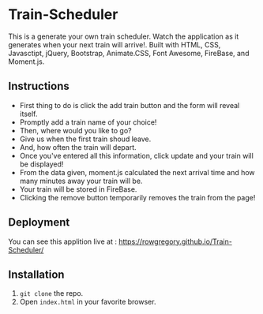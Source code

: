 # Train-Scheduler

This is a generate your own train scheduler. Watch the application as it generates when your next train will arrive!. Built with HTML, CSS, Javasctipt, jQuery, Bootstrap, Animate.CSS, Font Awesome, FireBase, and Moment.js.

## Instructions
* First thing to do is click the add train button and the form will reveal itself.
* Promptly add a train name of your choice!
* Then, where would you like to go?
* Give us when the first train shoud leave.
* And, how often the train will depart.
* Once you've entered all this information, click update and your train will be displayed!
* From the data given, moment.js calculated the next arrival time and how many minutes away your train will be.
* Your train will be stored in FireBase.
* Clicking the remove button temporarily removes the train from the page!


## Deployment

You can see this applition live at : https://rowgregory.github.io/Train-Scheduler/

## Installation
1. `git clone` the repo.
2. Open `index.html` in your favorite browser.
